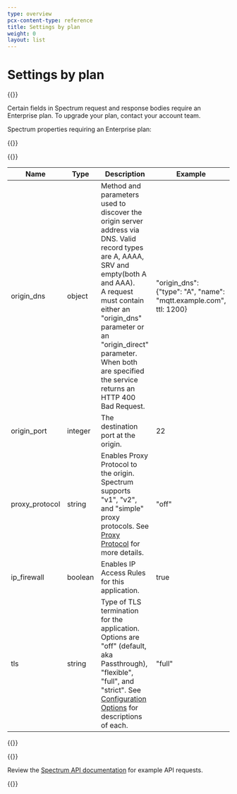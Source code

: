 ```yaml
---
type: overview
pcx-content-type: reference
title: Settings by plan
weight: 0
layout: list
---
```


# Settings by plan

{{<content-column>}}

Certain fields in Spectrum request and response bodies require an Enterprise plan. To upgrade your plan, contact your account team.

Spectrum properties requiring an Enterprise plan:

{{</content-column>}}

{{<table-wrap>}}

| Name           | Type    | Description                                                                                                                                                                                                                                                                                                 | Example                                                            |
| -------------- | ------- | ----------------------------------------------------------------------------------------------------------------------------------------------------------------------------------------------------------------------------------------------------------------------------------------------------------- | ------------------------------------------------------------------ |
| origin_dns     | object  | Method and parameters used to discover the origin server address via DNS. Valid record types are A, AAAA, SRV and empty(both A and AAA).<br />A request must contain either an "origin_dns" parameter or an "origin_direct" parameter. When both are specified the service returns an HTTP 400 Bad Request. | "origin_dns": {"type": "A", "name": "mqtt.example.com", ttl: 1200} |
| origin_port    | integer | The destination port at the origin.                                                                                                                                                                                                                                                                         | 22                                                                 |
| proxy_protocol | string  | Enables Proxy Protocol to the origin. Spectrum supports "v1", "v2", and "simple" proxy protocols. See [Proxy Protocol](/spectrum/how-to/enable-proxy-protocol/) for more details.                                                                                                                           | "off"                                                              |
| ip_firewall    | boolean | Enables IP Access Rules for this application.                                                                                                                                                                                                                                                               | true                                                               |
| tls            | string  | Type of TLS termination for the application. Options are "off" (default, aka Passthrough), "flexible", "full", and "strict". See [Configuration Options](/spectrum/reference/configuration-options/) for descriptions of each.                                                                                        | "full"                                                             |

{{</table-wrap>}}

{{<content-column>}}

Review the [Spectrum API documentation](https://api.cloudflare.com/#spectrum-applications-properties) for example API requests.

{{</content-column>}}
